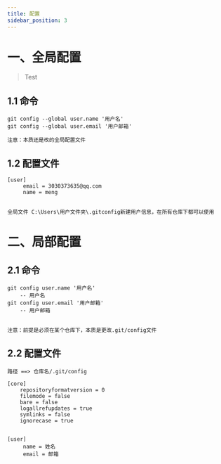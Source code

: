 ```yaml
---
title: 配置
sidebar_position: 3
---
```



# 一、全局配置

> Test

## 1.1 命令

```
git config --global user.name '用户名'
git config --global user.email '用户邮箱'

注意：本质还是改的全局配置文件
```

## 1.2 配置文件

```
[user]
     email = 3030373635@qq.com
     name = meng


全局文件 C:\Users\用户文件夹\.gitconfig新建用户信息，在所有仓库下都可以使用
```

# 二、局部配置

## 2.1 命令

```
git config user.name '用户名'
    -- 用户名
git config user.email '用户邮箱'
    -- 用户邮箱


注意：前提是必须在某个仓库下，本质是更改.git/config文件
```

## 2.2 配置文件

```
路径 ==> 仓库名/.git/config

[core]
    repositoryformatversion = 0
    filemode = false
    bare = false
    logallrefupdates = true
    symlinks = false
    ignorecase = true


[user]
     name = 姓名
     email = 邮箱